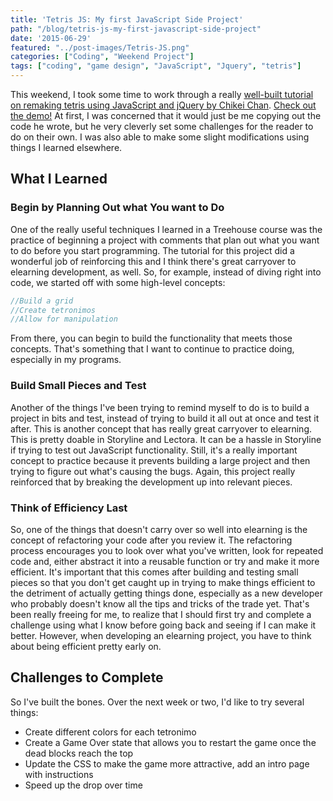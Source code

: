 ```yaml
---
title: 'Tetris JS: My first JavaScript Side Project'
path: "/blog/tetris-js-my-first-javascript-side-project"
date: '2015-06-29'
featured: "../post-images/Tetris-JS.png"
categories: ["Coding", "Weekend Project"]
tags: ["coding", "game design", "JavaScript", "Jquery", "tetris"]
---
```


This weekend, I took some time to work through a really [well-built tutorial on remaking tetris using JavaScript and jQuery by Chikei Chan](https://chikeichan.wordpress.com/tag/tetris-js/). [Check out the demo!](http://knanthony.com/showcase/TetrisJS/old/index.html) At first, I was concerned that it would just be me copying out the code he wrote, but he very cleverly set some challenges for the reader to do on their own. I was also able to make some slight modifications using things I learned elsewhere.

## What I Learned

### Begin by Planning Out what You want to Do

One of the really useful techniques I learned in a Treehouse course was the practice of beginning a project with comments that plan out what you want to do before you start programming. The tutorial for this project did a wonderful job of reinforcing this and I think there's great carryover to elearning development, as well. So, for example, instead of diving right into code, we started off with some high-level concepts:

```javascript
//Build a grid
//Create tetronimos
//Allow for manipulation
```

From there, you can begin to build the functionality that meets those concepts. That's something that I want to continue to practice doing, especially in my programs.

### Build Small Pieces and Test

Another of the things I've been trying to remind myself to do is to build a project in bits and test, instead of trying to build it all out at once and test it after. This is another concept that has really great carryover to elearning. This is pretty doable in Storyline and Lectora. It can be a hassle in Storyline if trying to test out JavaScript functionality. Still, it's a really important concept to practice because it prevents building a large project and then trying to figure out what's causing the bugs. Again, this project really reinforced that by breaking the development up into relevant pieces.

### Think of Efficiency Last

So, one of the things that doesn't carry over so well into elearning is the concept of refactoring your code after you review it. The refactoring process encourages you to look over what you've written, look for repeated code and, either abstract it into a reusable function or try and make it more efficient. It's important that this comes after building and testing small pieces so that you don't get caught up in trying to make things efficient to the detriment of actually getting things done, especially as a new developer who probably doesn't know all the tips and tricks of the trade yet. That's been really freeing for me, to realize that I should first try and complete a challenge using what I know before going back and seeing if I can make it better. However, when developing an elearning project, you have to think about being efficient pretty early on.

## Challenges to Complete

So I've built the bones. Over the next week or two, I'd like to try several things:

*   Create different colors for each tetronimo
*   Create a Game Over state that allows you to restart the game once the dead blocks reach the top
*   Update the CSS to make the game more attractive, add an intro page with instructions
*   Speed up the drop over time
